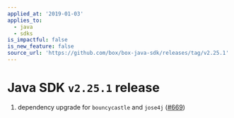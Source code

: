 ```yaml
---
applied_at: '2019-01-03'
applies_to:
  - java
  - sdks
is_impactful: false
is_new_feature: false
source_url: 'https://github.com/box/box-java-sdk/releases/tag/v2.25.1'
---
```


# Java SDK `v2.25.1` release

1. dependency upgrade for `bouncycastle` and `jose4j` ([#669](https://github.com/box/box-java-sdk/pull/669))